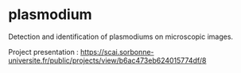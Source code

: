 # plasmodium
Detection and identification of plasmodiums on microscopic images.

Project presentation : https://scai.sorbonne-universite.fr/public/projects/view/b6ac473eb624015774df/8
